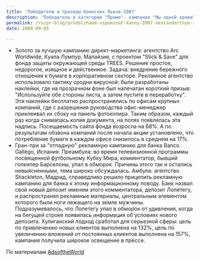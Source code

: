 ```yaml
---
title: 'Победители и призеры Каннских Львов-2007'
description: 'Победитель в категории "Промо"- кампания "Мы одной крови" от рекламного агентства Tbwa\Whybin (180\TBWA), Новая Зеландия, для Adidas. Компания поставила перед агенством следующую задачу: подчеркнуть сильную связь между спортсменами команды регби All Blacks и ее фанатами. Агентство разработало оригинальную кампанию: все 40 членов команды сдали кровь, ее смешали с типографской краской, и используя полученную субстанцию напечатали  ограниченную серию постеров. На каждом постере был проставлен индивидуальный сертификат. Были отсняты видео с самим процессом сдачи крови и печати постеров, их показывали в магазинах и размещали на сайтах. Продажи формы команды "All Blacks" поднялись на 24%, а некоторые постеры из серии продаются в сети за 400 долларов.'
permalink: /ru/pr-blog/prodolzhaem-vspominat-kanny-2007-nestandartnye-resheniya
date: 2008-09-05

---
```


<ul>
<li>Золото за лучшую кампанию директ-маркетинга: агентство Arc Worldwide, Куала Лумпур, Малайзия, с проектом "Stick & Save" для фонда защиты окружающей среды TREES. Решение простое, недорогое, изящное и действенное. Задача: внедрение бережного отношения к бумаге в корпоративном секторе. Рекламное агентство использовало тактику сродни вирусной: были разработаны наклейки, где на прозрачном фоне был напечатан короткий призыв: "Используйте обе стороны листа, а затем пустите в переработку". Эти наклейки бесплатно распространялись по офисам крупных компаний, где с разрешения руководства офис-менеджер приклеивал их сбоку на панель фотокопира. Таким образом, каждый раз когда снималась копия документа, на полях появлялась эта надпись. Посещаемость сайта фонда возросла на 68%. А по результатам обзвона компаний после начала акции установлено, что потребление бумаги в каждом офисе снизилось в среднем на 17%.</li>
<li>Гран-при за "отпадную" рекламную кампанию для банка Banco Gallego, Испания. Преамбула: во время телевизионной программы посвященной футбольному Кубку Мира, комментатор, бывший голкипер Барселоны, упал в обморок. Причины этого так и остались невыясненными, тема широко обсуждалась. Амбула:  агентство Shackleton, Мадрид, справедливо решило прицепить рекламную кампанию для банка к этому информационному поводу. Банк назвал свой новый депозит именем этого комментатора, депозит Лопетегу, и распространял рекламные материалы, центральным элементом которого были ноги лежащего на земле мужчины. Подразумевалось, что Лопетегу упал в обморок от удивления, когда на бегущей строке появилась информация об условиях нового депозита. Хулиганский подход сработал для серьезной сферы: цель по привлечению новых клиентов выполнена на 132%, цель по увеличению вложений от постоянных клиентов выполнена на 157%, кампания получила широкое освещение в прессе.</li>
</ul>

По материалам <a href="https://adsoftheworld.com/">AdsoftheWorld</a>

